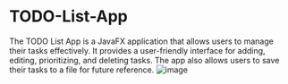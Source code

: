 # TODO-List-App
The TODO List App is a JavaFX application that allows users to manage their tasks effectively. It provides a user-friendly interface for adding, editing, prioritizing, and deleting tasks. The app also allows users to save their tasks to a file for future reference.
![image](https://github.com/ahmedmbutt/TODO-List-App/assets/81696588/e635864e-2bcb-47a7-8702-523e4f09a530)
